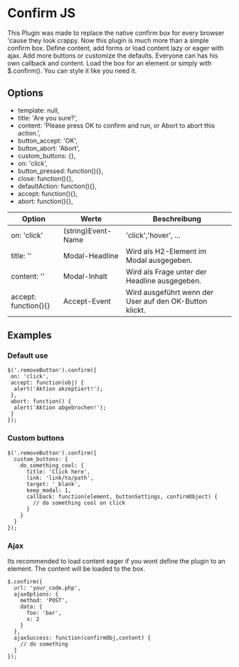 # Confirm JS

This Plugin was made to replace the native confirm box for every browser 'cause they look crappy. Now this plugin is much more than a simple confirm box. Define content, add forms or load content lazy or eager with ajax. Add more buttons or customize the defaults. Everyone can has his own callback and content. Load the box for an element or simply with $.confirm(). You can style it like you need it.

## Options

- template: null,
- title: 'Are you sure?',
- content: 'Please press OK to confirm and run, or Abort to abort this action.',
- button_accept: 'OK',
- button_abort: 'Abort',
- custom_buttons: {},
- on: 'click',
- button_pressed: function(){},
- close: function(){},
- defaultAction: function(){},
- accept: function(){},
- abort: function(){},

<table width="100%">
	<thead>
		<tr>
			<th>Option</th><th>Werte</th><th>Beschreibung</th>
		</tr>
	</thead>
	<tbody>
		<tr>
			<td>on: 'click'</td>
			<td>(string)Event-Name</td>
			<td>'click','hover', ...</td>
		</tr>
		<tr>
			<td>title: ''</td>
			<td>Modal-Headline</td>
			<td>Wird als H2-Element im Modal ausgegeben.</td>
		</tr>
		<tr>
			<td>content: ''</td>
			<td>Modal-Inhalt</td>
			<td>Wird als Frage unter der Headline ausgegeben.</td>
		</tr>
		<tr>
			<td>accept: function(){}</td>
			<td>Accept-Event</td>
			<td>Wird ausgeführt wenn der User auf den OK-Button klickt.</td>
		</tr>
	</tbody>
</table>
 
## Examples

### Default use

```
$('.removeButton').confirm({
 on: 'click',
 accept: function(obj) {
  alert('Aktion akzeptiert!');
 },
 abort: function() {
  alert('Aktion abgebrochen!');
 }
});
```

### Custom buttons

```
$('.removeButton').confirm({
  custom_buttons: {
    do_something_cool: {
      title: 'Click here',
      link: 'link/to/path',
      target: '_blank',
      keep_modal: 1,
      callback: function(element, buttonSettings, confirmObject) {
      	// do something cool on click
      }
    }
  }
});
```

### Ajax

Its recommended to load content eager if you wont define the plugin to an element. The content will be loaded to the box.

```
$.confirm({
  url: 'your_code.php',
  ajaxOptions: {
    method: 'POST',
    data: {
      foo: 'bar',
      x: 2
    }
  },
  ajaxSuccess: function(confirmObj,content) {
    // do something
  }
});
``` 
